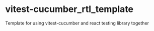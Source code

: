 # vitest-cucumber_rtl_template
Template for using vitest-cucumber and react testing library together
